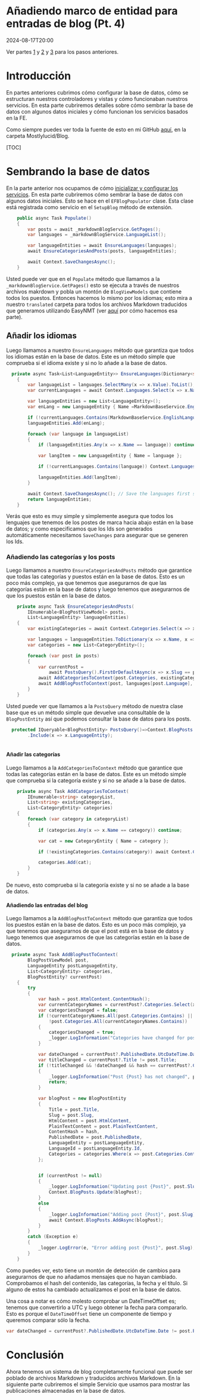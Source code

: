 # Añadiendo marco de entidad para entradas de blog (Pt. 4)

<!--category-- ASP.NET, Entity Framework -->
<datetime class="hidden">2024-08-17T20:00</datetime>

Ver partes [1](/blog/addingentityframeworkforblogpostspt1) y [2](/blog/addingentityframeworkforblogpostspt2) y [3](/blog/addingentityframeworkforblogpostspt3) para los pasos anteriores.

# Introducción

En partes anteriores cubrimos cómo configurar la base de datos, cómo se estructuran nuestros controladores y vistas y cómo funcionaban nuestros servicios. En esta parte cubriremos detalles sobre cómo sembrar la base de datos con algunos datos iniciales y cómo funcionan los servicios basados en la FE.

Como siempre puedes ver toda la fuente de esto en mi GitHub [aquí](https://github.com/scottgal/mostlylucidweb/tree/main/Mostlylucid/Blog), en la carpeta Mostlylucid/Blog.

[TOC]

# Sembrando la base de datos

En la parte anterior nos ocupamos de cómo [inicializar y configurar los servicios](/blog/addingentityframeworkforblogpostspt2#setup). En esta parte cubriremos cómo sembrar la base de datos con algunos datos iniciales. Esto se hace en el `EFBlogPopulator` clase. Esta clase está registrada como servicio en el `SetupBlog` método de extensión.

```csharp
    public async Task Populate()
    {
        var posts = await _markdownBlogService.GetPages();
        var languages = _markdownBlogService.LanguageList();

        var languageEntities = await EnsureLanguages(languages);
        await EnsureCategoriesAndPosts(posts, languageEntities);

        await Context.SaveChangesAsync();
    }
```

Usted puede ver que en el `Populate` método que llamamos a la `_markdownBlogService.GetPages()` esto se ejecuta a través de nuestros archivos makrdown y pobla un montón de `BlogViewModels` que contiene todos los puestos.
Entonces hacemos lo mismo por los idiomas; esto mira a nuestro `translated` carpeta para todos los archivos Markdown traducidos que generamos utilizando EasyNMT (ver [aquí](/blog/autotranslatingmarkdownfiles) por cómo hacemos esa parte).

## Añadir los idiomas

Luego llamamos a nuestro `EnsureLanguages` método que garantiza que todos los idiomas están en la base de datos. Este es un método simple que comprueba si el idioma existe y si no lo añade a la base de datos.

```csharp
  private async Task<List<LanguageEntity>> EnsureLanguages(Dictionary<string, List<string>> languages)
    {
        var languageList = languages.SelectMany(x => x.Value).ToList();
        var currentLanguages = await Context.Languages.Select(x => x.Name).ToListAsync();

        var languageEntities = new List<LanguageEntity>();
        var enLang = new LanguageEntity { Name =MarkdownBaseService.EnglishLanguage };

        if (!currentLanguages.Contains(MarkdownBaseService.EnglishLanguage)) Context.Languages.Add(enLang);
        languageEntities.Add(enLang);

        foreach (var language in languageList)
        {
            if (languageEntities.Any(x => x.Name == language)) continue;

            var langItem = new LanguageEntity { Name = language };

            if (!currentLanguages.Contains(language)) Context.Languages.Add(langItem);

            languageEntities.Add(langItem);
        }

        await Context.SaveChangesAsync(); // Save the languages first so we can reference them in the blog posts
        return languageEntities;
    }
```

Verás que esto es muy simple y simplemente asegura que todos los lenguajes que tenemos de los postes de marca hacia abajo están en la base de datos; y como especificamos que los Ids son generados automáticamente necesitamos `SaveChanges` para asegurar que se generen los Ids.

### Añadiendo las categorías y los posts

Luego llamamos a nuestro `EnsureCategoriesAndPosts` método que garantice que todas las categorías y puestos están en la base de datos. Esto es un poco más complejo, ya que tenemos que asegurarnos de que las categorías están en la base de datos y luego tenemos que asegurarnos de que los puestos están en la base de datos.

```csharp
    private async Task EnsureCategoriesAndPosts(
        IEnumerable<BlogPostViewModel> posts,
        List<LanguageEntity> languageEntities)
    {
        var existingCategories = await Context.Categories.Select(x => x.Name).ToListAsync();

        var languages = languageEntities.ToDictionary(x => x.Name, x => x);
        var categories = new List<CategoryEntity>();

        foreach (var post in posts)
        {
            var currentPost =
                await PostsQuery().FirstOrDefaultAsync(x => x.Slug == post.Slug && x.LanguageEntity.Name == post.Language);
            await AddCategoriesToContext(post.Categories, existingCategories, categories);
            await AddBlogPostToContext(post, languages[post.Language], categories, currentPost);
        }
    }
```

Usted puede ver que llamamos a la `PostsQuery` método de nuestra clase base que es un método simple que devuelve una consultable de la `BlogPostEntity` así que podemos consultar la base de datos para los posts.

```csharp
  protected IQueryable<BlogPostEntity> PostsQuery()=>Context.BlogPosts.Include(x => x.Categories)
        .Include(x => x.LanguageEntity);
   
```

#### Añadir las categorías

Luego llamamos a la `AddCategoriesToContext` método que garantice que todas las categorías están en la base de datos. Este es un método simple que comprueba si la categoría existe y si no se añade a la base de datos.

```csharp
    private async Task AddCategoriesToContext(
        IEnumerable<string> categoryList,
        List<string> existingCategories,
        List<CategoryEntity> categories)
    {
        foreach (var category in categoryList)
        {
            if (categories.Any(x => x.Name == category)) continue;

            var cat = new CategoryEntity { Name = category };

            if (!existingCategories.Contains(category)) await Context.Categories.AddAsync(cat);

            categories.Add(cat);
        }
    }

```

De nuevo, esto comprueba si la categoría existe y si no se añade a la base de datos.

#### Añadiendo las entradas del blog

Luego llamamos a la `AddBlogPostToContext` método que garantiza que todos los puestos están en la base de datos. Esto es un poco más complejo, ya que tenemos que asegurarnos de que el post está en la base de datos y luego tenemos que asegurarnos de que las categorías están en la base de datos.

```csharp
  private async Task AddBlogPostToContext(
        BlogPostViewModel post,
        LanguageEntity postLanguageEntity,
        List<CategoryEntity> categories,
        BlogPostEntity? currentPost)
    {
        try
        {
            var hash = post.HtmlContent.ContentHash();
            var currentCategoryNames = currentPost?.Categories.Select(x => x.Name).ToArray() ?? Array.Empty<string>();
            var categoriesChanged = false;
            if (!currentCategoryNames.All(post.Categories.Contains) ||
                !post.Categories.All(currentCategoryNames.Contains))
            {
                categoriesChanged = true;
                _logger.LogInformation("Categories have changed for post {Post}", post.Slug);
            }

            var dateChanged = currentPost?.PublishedDate.UtcDateTime.Date != post.PublishedDate.ToUniversalTime().Date;
            var titleChanged = currentPost?.Title != post.Title;
            if (!titleChanged && !dateChanged && hash == currentPost?.ContentHash && !categoriesChanged)
            {
                _logger.LogInformation("Post {Post} has not changed", post.Slug);
                return;
            }

            var blogPost = new BlogPostEntity
            {
                Title = post.Title,
                Slug = post.Slug,
                HtmlContent = post.HtmlContent,
                PlainTextContent = post.PlainTextContent,
                ContentHash = hash,
                PublishedDate = post.PublishedDate,
                LanguageEntity = postLanguageEntity,
                LanguageId = postLanguageEntity.Id,
                Categories = categories.Where(x => post.Categories.Contains(x.Name)).ToList()
            };


            if (currentPost != null)
            {
                _logger.LogInformation("Updating post {Post}", post.Slug);
                Context.BlogPosts.Update(blogPost);
            }
            else
            {
                _logger.LogInformation("Adding post {Post}", post.Slug);
                await Context.BlogPosts.AddAsync(blogPost);
            }
        }
        catch (Exception e)
        {
            _logger.LogError(e, "Error adding post {Post}", post.Slug);
        }
    }

```

Como puedes ver, esto tiene un montón de detección de cambios para asegurarnos de que no añadamos mensajes que no hayan cambiado. Comprobamos el hash del contenido, las categorías, la fecha y el título. Si alguno de estos ha cambiado actualizamos el post en la base de datos.

Una cosa a notar es cómo molesto comprobar un DateTimeOffset es; tenemos que convertirlo a UTC y luego obtener la fecha para compararlo. Esto es porque el `DateTimeOffset` tiene un componente de tiempo y queremos comparar sólo la fecha.

```csharp
var dateChanged = currentPost?.PublishedDate.UtcDateTime.Date != post.PublishedDate.ToUniversalTime().Date;
```

# Conclusión

Ahora tenemos un sistema de blog completamente funcional que puede ser poblado de archivos Markdown y traducidos archivos Markdown. En la siguiente parte cubriremos el simple Servicio que usamos para mostrar las publicaciones almacenadas en la base de datos.